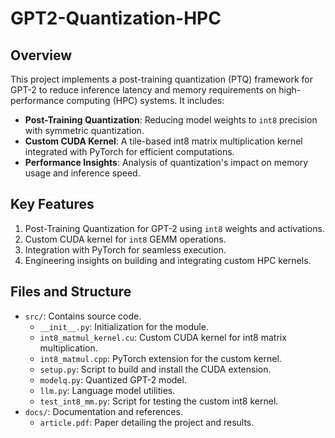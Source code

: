 # GPT2-Quantization-HPC

## Overview
This project implements a post-training quantization (PTQ) framework for GPT-2 to reduce inference latency and memory requirements on high-performance computing (HPC) systems. It includes:
- **Post-Training Quantization**: Reducing model weights to `int8` precision with symmetric quantization.
- **Custom CUDA Kernel**: A tile-based int8 matrix multiplication kernel integrated with PyTorch for efficient computations.
- **Performance Insights**: Analysis of quantization's impact on memory usage and inference speed.

## Key Features
1. Post-Training Quantization for GPT-2 using `int8` weights and activations.
2. Custom CUDA kernel for `int8` GEMM operations.
3. Integration with PyTorch for seamless execution.
4. Engineering insights on building and integrating custom HPC kernels.

## Files and Structure
- `src/`: Contains source code.
  - `__init__.py`: Initialization for the module.
  - `int8_matmul_kernel.cu`: Custom CUDA kernel for int8 matrix multiplication.
  - `int8_matmul.cpp`: PyTorch extension for the custom kernel.
  - `setup.py`: Script to build and install the CUDA extension.
  - `modelq.py`: Quantized GPT-2 model.
  - `llm.py`: Language model utilities.
  - `test_int8_mm.py`: Script for testing the custom int8 kernel.
- `docs/`: Documentation and references.
  - `article.pdf`: Paper detailing the project and results.
